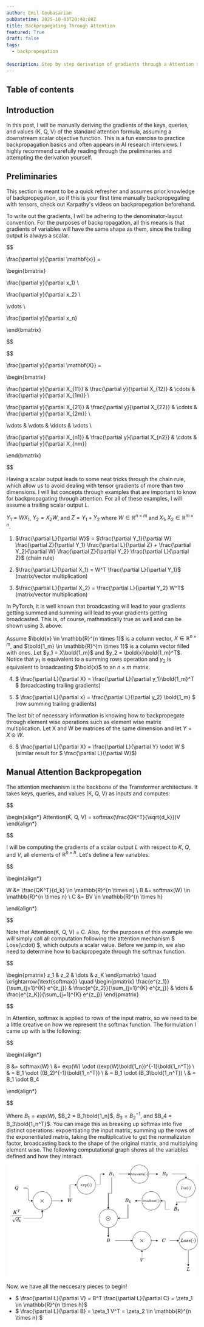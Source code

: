 ```yaml
---
author: Emil Goubasarian
pubDatetime: 2025-10-03T20:40:08Z
title: Backpropegating Through Attention
featured: True
draft: false
tags: 
  - backpropegation
  
description: Step by step derivation of gradients through a Attention mechanism under the assumption of a scalar loss
---
```

## Table of contents



## Introduction



In this post, I will be manually deriving the gradients of the keys, queries, and values (K, Q, V) of the standard attention formula, assuming a downstream scalar objective function. This is a fun exercise to practice backpropagation basics and often appears in AI research interviews. I highly recommend carefully reading through the preliminaries and attempting the derivation yourself. 



## Preliminaries


This section is meant to be a quick refresher and assumes prior knowledge of backpropegation, so if this is your first time manually backpropegating with tensors, check out Karpathy's videos on backpropegation beforehand. 

To write out the gradients, I will be adhering to the denominator-layout convention. For the purposes of backpropagation, all this means is that gradients of variables will have the same shape as them, since the trailing output is always a scalar. 



$$

\frac{\partial y}{\partial \mathbf{x}} =

\begin{bmatrix}

\frac{\partial y}{\partial x_1} \\

\frac{\partial y}{\partial x_2} \\

\vdots \\

\frac{\partial y}{\partial x_n}

\end{bmatrix}

$$



$$

\frac{\partial y}{\partial \mathbf{X}} =

\begin{bmatrix}

\frac{\partial y}{\partial X_{11}} & \frac{\partial y}{\partial X_{12}} & \cdots & \frac{\partial y}{\partial X_{1m}} \\

\frac{\partial y}{\partial X_{21}} & \frac{\partial y}{\partial X_{22}} & \cdots & \frac{\partial y}{\partial X_{2m}} \\

\vdots & \vdots & \ddots & \vdots \\

\frac{\partial y}{\partial X_{n1}} & \frac{\partial y}{\partial X_{n2}} & \cdots & \frac{\partial y}{\partial X_{nm}}

\end{bmatrix}

$$

Having a scalar output leads to some neat tricks through the chain rule, which allow us to avoid dealing with tensor gradients of more than two dimensions. I will list concepts through examples that are important to know for backpropagating through attention. For all of these examples, I will assume a trailing scalar output $L$.

$Y_1 = WX_1$, $Y_2 = X_2W$, and $Z = Y_1 + Y_2$ where $W \in \mathbb{R}^{n \times m}$ and $X_1,X_2 \in \mathbb{R}^{m \times n}$.


1) $\frac{\partial L}{\partial W}$ = $\frac{\partial Y_1}{\partial W} \frac{\partial Z}{\partial Y_1} \frac{\partial L}{\partial Z} + \frac{\partial Y_2}{\partial W} \frac{\partial Z}{\partial Y_2} \frac{\partial L}{\partial Z}$  (chain rule)

2) $\frac{\partial L}{\partial X_1} = W^T \frac{\partial L}{\partial Y_1}$ (matrix/vector multiplication)

3) $\frac{\partial L}{\partial X_2} = \frac{\partial L}{\partial Y_2} W^T$ (matrix/vector multiplication)

In PyTorch, it is well known that broadcasting will lead to your gradients getting summed and summing will lead to your gradients getting broadcasted. This is, of course, mathmatically true as well and can be shown using 3. above. 

Assume $\bold{x} \in \mathbb{R}^{n \times 1}$ is a column vector, $X \in \mathbb{R}^{n \times m}$, and $\bold{1_m} \in \mathbb{R}^{m \times 1}$ is a column vector filled with ones. Let $y_1 = X\bold{1_m}$ and $y_2 = \bold{x}\bold{1_m}^T$. Notice that $y_1$ is equivalent to a summing rows operation and $y_2$ is equivalent to broadcasting $\bold{x}$ to an $n \times m$ matrix. 

4) $ \frac{\partial L}{\partial X} = \frac{\partial L}{\partial y_1}\bold{1_m}^T $ (broadcasting trailing gradients)

5) $ \frac{\partial L}{\partial x}  = \frac{\partial L}{\partial y_2} \bold{1_m} $ (row summing trailing gradients)

The last bit of necessary information is knowing how to backpropegate through element wise operations such as element wise matrix multiplication. Let X and W be matrices of the same dimension and let $Y = X \odot W$.

6) $ \frac{\partial L}{\partial X} =  \frac{\partial L}{\partial Y} \odot W $ (similar result for $ \frac{\partial L}{\partial W}$)


## Manual Attention Backpropegation

The attention mechanism is the backbone of the Transformer architecture. It takes keys, queries, and values (K, Q, V) as inputs and computes:

$$

\begin{align*} Attention(K, Q, V) = softmax(\frac{QK^T}{\sqrt{d_k}})V \end{align*} 

$$

I will be computing the gradients of a scalar output $L$ with respect to $K$, $Q$, and $V$, all elements of $\mathbb{R}^{n \times h}$. Let's define a few variables.

$$ 

\begin{align*}

W &= \frac{QK^T}{d_k} \in \mathbb{R}^{n \times n} \\
B &= softmax(W) \in \mathbb{R}^{n \times n} \\
C &= BV \in \mathbb{R}^{n \times h} 

\end{align*}

$$

Note that Attention(K, Q, V) = C. Also, for the purposes of this example we will simply call all computation following the attention mechanism $ Loss(\cdot) $, which outputs a scalar value. Before we jump in, we also need to determine how to backpropegate through the softmax function. 

$$

\begin{pmatrix}
  z_1 & z_2 & \dots & z_K
\end{pmatrix}
\quad \xrightarrow{\text{softmax}} \quad
\begin{pmatrix}
  \frac{e^{z_1}}{\sum_{j=1}^{K} e^{z_j}} &
  \frac{e^{z_2}}{\sum_{j=1}^{K} e^{z_j}} &
  \dots &
  \frac{e^{z_K}}{\sum_{j=1}^{K} e^{z_j}}
\end{pmatrix}

$$


In Attention, softmax is applied to rows of the input matrix, so we need to be a little creative on how we represent the softmax function. The formulation I came up with is the following:

$$ 

\begin{align*} 

B &= softmax(W) \\
  &= exp(W) \odot ((exp(W)\bold{1_n})^{-1}\bold{1_n^T}) \\
  & = B_1 \odot ((B_2)^{-1}\bold{1_n^T}) \\
  & = B_1 \odot (B_3\bold{1_n^T}) \\
  & = B_1 \odot B_4

\end{align*} 

$$ 

Where $B_1 = exp(W)$, $B_2 = B_1\bold{1_n}$, $B_3 = B_2^{-1}$, and $B_4 = B_3\bold{1_n^T}$. You can image this as breaking up softmax into five distinct operations: expoentiating the input matrix, summing up the rows of the exponentiated matrix, taking the multiplicative to get the normalizaton factor, broadcasting back to the shape of the original matrix, and multiplying element wise. The following computational graph shows all the variables defined and how they interact. 


![random](../../assets/images/attention.png)

Now, we have all the neccesary pieces to begin!

- $ \frac{\partial L}{\partial V} = B^T \frac{\partial L}{\partial C} = \zeta_1 \in \mathbb{R}^{n \times h}$
- $ \frac{\partial L}{\partial B} = \zeta_1 V^T = \zeta_2 \in \mathbb{R}^{n \times n} $







